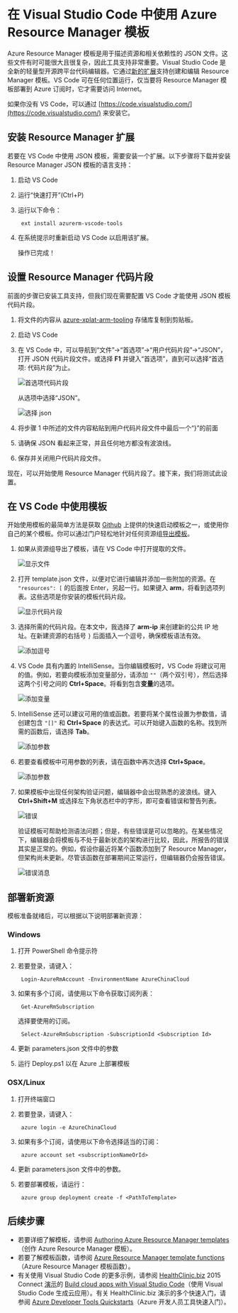 <properties
    pageTitle="将 VS Code 与 Resource Manager 模板配合使用 | Azure"
    description="说明如何设置 Visual Studio Code 以创建 Azure Resource Manager 模板。"
    services="azure-resource-manager"
    documentationcenter="na"
    author="cmatskas"
    manager="timlt"
    editor="tysonn" />
<tags
    ms.assetid="78f2aa22-df1d-41bd-92ec-dabd1175db88"
    ms.service="azure-resource-manager"
    ms.devlang="na"
    ms.topic="get-started-article"
    ms.tgt_pltfrm="na"
    ms.workload="na"
    ms.date="01/03/2017"
    wacn.date="02/10/2017"
    ms.author="chmatsk;tomfitz" />  


# 在 Visual Studio Code 中使用 Azure Resource Manager 模板
Azure Resource Manager 模板是用于描述资源和相关依赖性的 JSON 文件。这些文件有时可能很大且很复杂，因此工具支持非常重要。Visual Studio Code 是全新的轻量型开源跨平台代码编辑器。它通过[新的扩展](https://marketplace.visualstudio.com/items?itemName=msazurermtools.azurerm-vscode-tools)支持创建和编辑 Resource Manager 模板。VS Code 可在任何位置运行，仅当要将 Resource Manager 模板部署到 Azure 订阅时，它才需要访问 Internet。

如果你没有 VS Code，可以通过 [https://code.visualstudio.com/](https://code.visualstudio.com/) 来安装它。

## 安装 Resource Manager 扩展
若要在 VS Code 中使用 JSON 模板，需要安装一个扩展。以下步骤将下载并安装 Resource Manager JSON 模板的语言支持：

1. 启动 VS Code
2. 运行“快速打开”(Ctrl+P)
3. 运行以下命令：
   
        ext install azurerm-vscode-tools
4. 在系统提示时重新启动 VS Code 以启用该扩展。
   
    操作已完成！

## 设置 Resource Manager 代码片段
前面的步骤已安装工具支持，但我们现在需要配置 VS Code 才能使用 JSON 模板代码片段。

1. 将文件的内容从 [azure-xplat-arm-tooling](https://raw.githubusercontent.com/Azure/azure-xplat-arm-tooling/master/VSCode/armsnippets.json) 存储库复制到剪贴板。
2. 启动 VS Code
3. 在 VS Code 中，可以导航到“文件”->“首选项”->“用户代码片段”->“JSON”，打开 JSON 代码片段文件。或选择 **F1** 并键入“首选项”，直到可以选择“首选项: 代码片段”为止。
   
    ![首选项代码片段](./media/resource-manager-vs-code/preferences-snippets.png)
   
    从选项中选择“JSON”。
   
    ![选择 json](./media/resource-manager-vs-code/select-json.png)
4. 将步骤 1 中所述的文件内容粘贴到用户代码片段文件中最后一个“}”的前面
5. 请确保 JSON 看起来正常，并且任何地方都没有波浪线。
6. 保存并关闭用户代码片段文件。

现在，可以开始使用 Resource Manager 代码片段了。接下来，我们将测试此设置。

## 在 VS Code 中使用模板
开始使用模板的最简单方法是获取 [Github](https://github.com/Azure/azure-quickstart-templates) 上提供的快速启动模板之一，或使用你自己的某个模板。你可以通过门户轻松地针对任何资源组[导出模板](/documentation/articles/resource-manager-export-template/)。

1. 如果从资源组导出了模板，请在 VS Code 中打开提取的文件。
   
    ![显示文件](./media/resource-manager-vs-code/show-files.png)
2. 打开 template.json 文件，以便对它进行编辑并添加一些附加的资源。在 `"resources": [` 的后面按 Enter，另起一行。如果键入 **arm**，将看到选项列表。这些选项是你安装的模板代码片段。
   
    ![显示代码片段](./media/resource-manager-vs-code/type-snippets.png)
3. 选择所需的代码片段。在本文中，我选择了 **arm-ip** 来创建新的公共 IP 地址。在新建资源的右括号 `}` 后面插入一个逗号，确保模板语法有效。
   
     ![添加逗号](./media/resource-manager-vs-code/add-comma.png)
4. VS Code 具有内置的 IntelliSense。当你编辑模板时，VS Code 将建议可用的值。例如，若要向模板添加变量部分，请添加 `""`（两个双引号），然后选择这两个引号之间的 **Ctrl+Space**。将看到包含**变量**的选项。
   
    ![添加变量](./media/resource-manager-vs-code/add-variables.png)  

5. IntelliSense 还可以建议可用的值或函数。若要将某个属性设置为参数值，请创建包含 `"[]"` 和 **Ctrl+Space** 的表达式。可以开始键入函数的名称。找到所需的函数后，请选择 **Tab**。
   
    ![添加参数](./media/resource-manager-vs-code/select-parameters.png)
6. 若要查看模板中可用参数的列表，请在函数中再次选择 **Ctrl+Space**。
   
    ![添加参数](./media/resource-manager-vs-code/select-avail-parameters.png)
7. 如果模板中出现任何架构验证问题，编辑器中会出现熟悉的波浪线。键入 **Ctrl+Shift+M** 或选择左下角状态栏中的字形，即可查看错误和警告列表。
   
    ![错误](./media/resource-manager-vs-code/errors.png)
   
    验证模板可帮助检测语法问题；但是，有些错误是可以忽略的。在某些情况下，编辑器会将模板与不处于最新状态的架构进行比较，因此，所报告的错误其实是正常的。例如，假设你最近将某个函数添加到了 Resource Manager，但架构尚未更新。尽管该函数在部署期间正常运行，但编辑器仍会报告错误。
   
    ![错误消息](./media/resource-manager-vs-code/unrecognized-function.png)

## 部署新资源
模板准备就绪后，可以根据以下说明部署新资源：

### Windows
1. 打开 PowerShell 命令提示符
2. 若要登录，请键入：
   
        Login-AzureRmAccount -EnvironmentName AzureChinaCloud 
3. 如果有多个订阅，请使用以下命令获取订阅列表：
   
        Get-AzureRmSubscription
   
    选择要使用的订阅。
   
        Select-AzureRmSubscription -SubscriptionId <Subscription Id>
4. 更新 parameters.json 文件中的参数
5. 运行 Deploy.ps1 以在 Azure 上部署模板

### OSX/Linux
1. 打开终端窗口
2. 若要登录，请键入：
   
        azure login -e AzureChinaCloud 
3. 如果有多个订阅，请使用以下命令选择适当的订阅：
   
        azure account set <subscriptionNameOrId> 
4. 更新 parameters.json 文件中的参数。
5. 若要部署模板，请运行：
   
        azure group deployment create -f <PathToTemplate> 

## 后续步骤
* 若要详细了解模板，请参阅 [Authoring Azure Resource Manager templates](/documentation/articles/resource-group-authoring-templates/)（创作 Azure Resource Manager 模板）。
* 若要了解模板函数，请参阅 [Azure Resource Manager template functions](/documentation/articles/resource-group-template-functions/)（Azure Resource Manager 模板函数）。
* 有关使用 Visual Studio Code 的更多示例，请参阅 [HealthClinic.biz](https://github.com/Microsoft/HealthClinic.biz) 2015 Connect [演示](https://blogs.msdn.microsoft.com/visualstudio/2015/12/08/connectdemos-2015-healthclinic-biz/)的 [Build cloud apps with Visual Studio Code](https://github.com/Microsoft/HealthClinic.biz/wiki/Build-cloud-apps-with-Visual-Studio-Code)（使用 Visual Studio Code 生成云应用）。有关 HealthClinic.biz 演示的多个快速入门，请参阅 [Azure Developer Tools Quickstarts](https://github.com/Microsoft/HealthClinic.biz/wiki/Azure-Developer-Tools-Quickstarts)（Azure 开发人员工具快速入门）。

<!---HONumber=Mooncake_0206_2017-->
<!-- Update_Description: meta data;wording update；update link reference -->